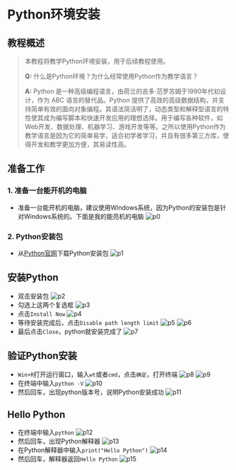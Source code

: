 # Python环境安装

## 教程概述

> 本教程将教学Python环境安装，用于后续教程使用。
>
> **Q:** 什么是Python环境？为什么经常使用Python作为教学语言？
>
> **A:** Python 是一种高级编程语言，由荷兰的吉多·范罗苏姆于1990年代初设计，作为 ABC 语言的替代品。Python 提供了高效的高级数据结构，并支持简单有效的面向对象编程。其语法简洁明了，动态类型和解释型语言的特性使其成为编写脚本和快速开发应用的理想选择。用于编写各种软件，如Web开发、数据处理、机器学习、游戏开发等等。之所以使用Python作为教学语言是因为它的简单易学，适合初学者学习，并且有很多第三方库，使得开发和教学更加方便，其易读性高。

## 准备工作

### 1. 准备一台能开机的电脑

- 准备一台能开机的电脑，建议使用Windows系统，因为Python的安装包是针对Windows系统的。下面是我的能亮机的电脑
![p0](../../img/foundation/p002/p0.png)

### 2. Python安装包

- 从[Python官网](https://www.python.org/downloads/)下载Python安装包
![p1](../../img/foundation/p002/p1.png)

## 安装Python

- 双击安装包
![p2](../../img/foundation/p002/p2.png)
- 勾选上这两个复选框
![p3](../../img/foundation/p002/p3.png)
- 点击`Install Now`
![p4](../../img/foundation/p002/p4.png)
- 等待安装完成后，点击`Disable path length limit`
![p5](../../img/foundation/p002/p5.png)
![p6](../../img/foundation/p002/p6.png)
- 最后点击`Close`，python就安装完成了
![p7](../../img/foundation/p002/p7.png)

## 验证Python安装

- `Win+R`打开运行窗口，输入`wt`或者`cmd`，点击`确定`，打开终端
![p8](../../img/foundation/p002/p8.png)
![p9](../../img/foundation/p002/p9.png)
- 在终端中输入`python -V`
![p10](../../img/foundation/p002/p10.png)
- 然后回车，出现python版本号，说明Python安装成功
![p11](../../img/foundation/p002/p11.png)

## Hello Python

- 在终端中输入`python`
![p12](../../img/foundation/p002/p12.png)
- 然后回车，出现Python解释器
![p13](../../img/foundation/p002/p13.png)
- 在Python解释器中输入`print("Hello Python")`
![p14](../../img/foundation/p002/p14.png)
- 然后回车，解释器返回`Hello Python`
![p15](../../img/foundation/p002/p15.png)
